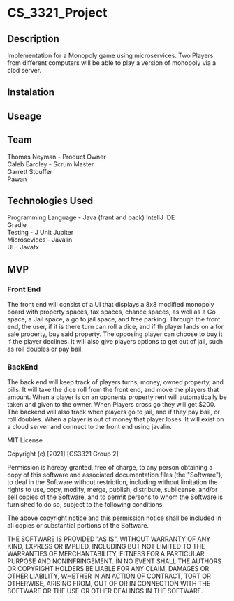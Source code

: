 # CS_3321_Project
## Description
Implementation for a Monopoly game using microservices. Two Players from different computers will be able to play a version of monopoly via a clod server.

## Instalation
## Useage

## Team
Thomas Neyman - Product Owner  
Caleb Eardley - Scrum Master  
Garrett Stouffer  
Pawan  

## Technologies Used
Programming Language - Java (frant and back)
InteliJ IDE  
Gradle  
Testing - J Unit Jupiter  
Microsevices - Javalin  
UI - Javafx

## MVP
### Front End
The front end will consist of a UI that displays a 8x8 modified monopoly board with property spaces, tax spaces, chance spaces, as well as a Go space, a Jail space, a go to jail space, and free parking. Through the front end, the user, if it is there turn can roll a dice, and if th player lands on a for sale property, buy said property. The opposing player can choose to buy it if the player declines. It will also give players options to get out of jail, such as roll doubles or pay bail.
### BackEnd
The back end will keep track of players turns, money, owned property, and bills. It will take the dice roll from the front end, and move the players that amount. When a player is on an oponents property rent will automatically be taken and given to the owner. When Players cross go they will get $200. The backend will also track when players go to jail, and if they pay bail, or roll doubles. When a player is out of money that player loses. It will exist on a cloud server and connect to the front end using javalin.


MIT License

Copyright (c) [2021] [CS3321 Group 2]

Permission is hereby granted, free of charge, to any person obtaining a copy
of this software and associated documentation files (the "Software"), to deal
in the Software without restriction, including without limitation the rights
to use, copy, modify, merge, publish, distribute, sublicense, and/or sell
copies of the Software, and to permit persons to whom the Software is
furnished to do so, subject to the following conditions:

The above copyright notice and this permission notice shall be included in all
copies or substantial portions of the Software.

THE SOFTWARE IS PROVIDED "AS IS", WITHOUT WARRANTY OF ANY KIND, EXPRESS OR
IMPLIED, INCLUDING BUT NOT LIMITED TO THE WARRANTIES OF MERCHANTABILITY,
FITNESS FOR A PARTICULAR PURPOSE AND NONINFRINGEMENT. IN NO EVENT SHALL THE
AUTHORS OR COPYRIGHT HOLDERS BE LIABLE FOR ANY CLAIM, DAMAGES OR OTHER
LIABILITY, WHETHER IN AN ACTION OF CONTRACT, TORT OR OTHERWISE, ARISING FROM,
OUT OF OR IN CONNECTION WITH THE SOFTWARE OR THE USE OR OTHER DEALINGS IN THE
SOFTWARE.
